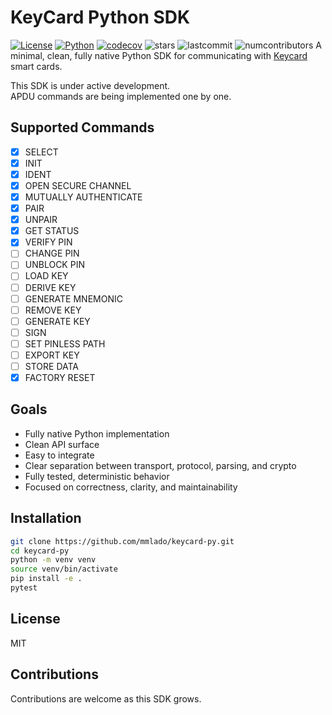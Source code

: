 # KeyCard Python SDK

[![License](https://img.shields.io/badge/license-MIT-blue.svg)](LICENSE) [![Python](https://img.shields.io/badge/python-3.13.3-blue.svg)](https://www.python.org/downloads/) [![codecov](https://codecov.io/gh/mmlado/keycard-py/branch/main/graph/badge.svg)](https://codecov.io/gh/mmlado/keycard-py) ![stars](https://img.shields.io/github/stars/mmlado/keycard-py.svg?style=social) ![lastcommit](https://img.shields.io/github/last-commit/mmlado/keycard-py.svg) ![numcontributors](https://img.shields.io/github/contributors-anon/mmlado/keycard-py.svg) 
A minimal, clean, fully native Python SDK for communicating with [Keycard](https://keycard.tech) smart cards.

This SDK is under active development.  
APDU commands are being implemented one by one.

## Supported Commands

- [x] SELECT
- [x] INIT
- [x] IDENT
- [x] OPEN SECURE CHANNEL
- [x] MUTUALLY AUTHENTICATE
- [x] PAIR
- [x] UNPAIR
- [x] GET STATUS
- [x] VERIFY PIN
- [ ] CHANGE PIN
- [ ] UNBLOCK PIN
- [ ] LOAD KEY
- [ ] DERIVE KEY
- [ ] GENERATE MNEMONIC
- [ ] REMOVE KEY
- [ ] GENERATE KEY
- [ ] SIGN
- [ ] SET PINLESS PATH
- [ ] EXPORT KEY
- [ ] STORE DATA
- [x] FACTORY RESET

## Goals

- Fully native Python implementation
- Clean API surface
- Easy to integrate
- Clear separation between transport, protocol, parsing, and crypto
- Fully tested, deterministic behavior
- Focused on correctness, clarity, and maintainability

## Installation

```bash
git clone https://github.com/mmlado/keycard-py.git
cd keycard-py
python -m venv venv
source venv/bin/activate
pip install -e .
pytest
```

## License

MIT

## Contributions

Contributions are welcome as this SDK grows.